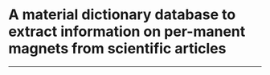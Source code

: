 # A material dictionary database to extract information on per-manent magnets from scientific articles
---
